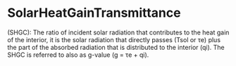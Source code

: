 SolarHeatGainTransmittance
==========================

(SHGC): The ratio of incident solar radiation that contributes to the heat gain of the interior, it is the solar radiation that directly passes (Tsol or τe) plus the part of the absorbed radiation that is distributed to the interior (qi). The SHGC is referred to also as g-value (g = τe + qi).
